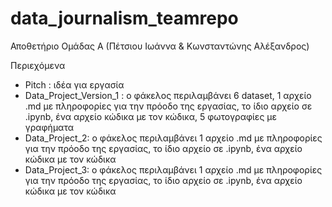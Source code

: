 # data_journalism_teamrepo
Αποθετήριο Ομάδας Α (Πέτσιου Ιωάννα &amp; Κωνσταντώνης Αλέξανδρος)

Περιεχόμενα

- Pitch : ιδέα για εργασία
- Data_Project_Version_1 : ο φάκελος περιλαμβάνει 6 dataset, 1 αρχείο .md με πληροφορίες για την πρόοδο της εργασίας, το ίδιο αρχείο σε .ipynb, ένα αρχείο κώδικα με τον κώδικα, 5 φωτογραφίες με γραφήματα
- Data_Project_2:  ο φάκελος περιλαμβάνει 1 αρχείο .md με πληροφορίες για την πρόοδο της εργασίας, το ίδιο αρχείο σε .ipynb, ένα αρχείο κώδικα με τον κώδικα
- Data_Project_3:  ο φάκελος περιλαμβάνει 1 αρχείο .md με πληροφορίες για την πρόοδο της εργασίας, το ίδιο αρχείο σε .ipynb, ένα αρχείο κώδικα με τον κώδικα
